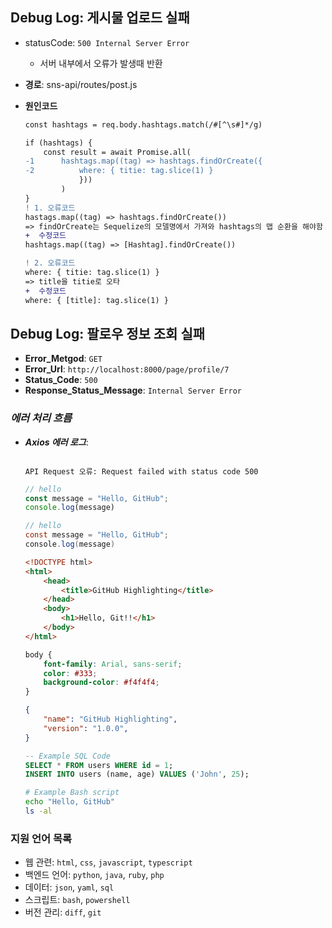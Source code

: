 ## Debug Log: 게시물 업로드 실패

-   statusCode: `500 Internal Server Error`
    -   서버 내부에서 오류가 발생때 반환
-   **경로**: sns-api/routes/post.js
-   **원인코드**

    ```diff
    const hashtags = req.body.hashtags.match(/#[^\s#]*/g)

    if (hashtags) {
        const result = await Promise.all(
    -1      hashtags.map((tag) => hashtags.findOrCreate({
    -2          where: { titie: tag.slice(1) }
                }))
            )
    }
    ! 1. 오류코드
    hastags.map((tag) => hashtags.findOrCreate())
    => findOrCreate는 Sequelize의 모델명에서 가져와 hashtags의 맵 순환을 해야함
    +  수정코드
    hashtags.map((tag) => [Hashtag].findOrCreate())

    ! 2. 오류코드
    where: { titie: tag.slice(1) }
    => title을 titie로 오타
    +  수정코드
    where: { [title]: tag.slice(1) }
    ```

## Debug Log: 팔로우 정보 조회 실패

-   **Error_Metgod**: `GET`
-   **Error_Url**: `http://localhost:8000/page/profile/7`
-   **Status_Code**: `500`
-   **Response_Status_Message**: `Internal Server Error`

### _에러 처리 흐름_

-   **_Axios 에러 로그_**:

    ```plaintext

    API Request 오류: Request failed with status code 500

    ```
    ```javascript
    // hello
    const message = "Hello, GitHub";
    console.log(message)
    ```
    ```java
    // hello
    const message = "Hello, GitHub";
    console.log(message)
    ```
    ```html
    <!DOCTYPE html>
    <html>
        <head>
            <title>GitHub Highlighting</title>
        </head>
        <body>
            <h1>Hello, Git!!</h1>
        </body>
    </html>
    ```
    ```css
    body {
        font-family: Arial, sans-serif;
        color: #333;
        background-color: #f4f4f4;
    }
    ```
    ```json
    {
        "name": "GitHub Highlighting",
        "version": "1.0.0",
    }
    ```
    ```sql
    -- Example SQL Code
    SELECT * FROM users WHERE id = 1;
    INSERT INTO users (name, age) VALUES ('John', 25);
    ```
    ```bash
    # Example Bash script
    echo "Hello, GitHub"
    ls -al
    ```

### 지원 언어 목록

- 웹 관련: `html`, `css`, `javascript`, `typescript`
- 백엔드 언어: `python`, `java`, `ruby`, `php`
- 데이터: `json`, `yaml`, `sql`
- 스크립트: `bash`, `powershell`
- 버전 관리: `diff`, `git`
